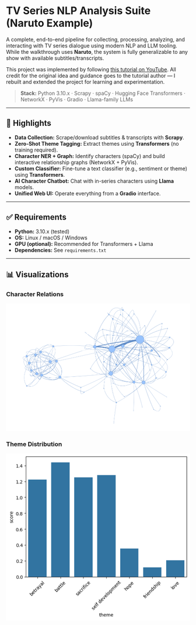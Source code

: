 # TV Series NLP Analysis Suite (Naruto Example)

A complete, end-to-end pipeline for collecting, processing, analyzing, and interacting with TV series dialogue using modern NLP and LLM tooling. While the walkthrough uses **Naruto**, the system is fully generalizable to any show with available subtitles/transcripts.

This project was implemented by following [this tutorial on YouTube](https://youtu.be/_Hxb1zoY0Qw). All credit for the original idea and guidance goes to the tutorial author — I rebuilt and extended the project for learning and experimentation.

> **Stack:** Python 3.10.x · Scrapy · spaCy · Hugging Face Transformers · NetworkX · PyVis · Gradio · Llama-family LLMs

---

## 📌 Highlights

- **Data Collection:** Scrape/download subtitles & transcripts with **Scrapy**.  
- **Zero-Shot Theme Tagging:** Extract themes using **Transformers** (no training required).  
- **Character NER + Graph:** Identify characters (spaCy) and build interactive relationship graphs (NetworkX + PyVis).  
- **Custom Classifier:** Fine-tune a text classifier (e.g., sentiment or theme) using **Transformers**.  
- **AI Character Chatbot:** Chat with in-series characters using **Llama** models.  
- **Unified Web UI:** Operate everything from a **Gradio** interface.  

---

## ✅ Requirements

- **Python:** 3.10.x (tested)  
- **OS:** Linux / macOS / Windows  
- **GPU (optional):** Recommended for Transformers + Llama  
- **Dependencies:** See `requirements.txt`  

---

## 📊 Visualizations

### Character Relations
![Character Relations](images/relation_canvas.png)

### Theme Distribution
![Theme Distribution](images/theme_plot.png)
